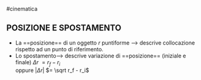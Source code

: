 #cinematica 
## POSIZIONE E SPOSTAMENTO

- La ==posizione== di un oggetto _r_ puntiforme --> descrive collocazione rispetto ad un punto di riferimento.
- Lo spostamento--> descrive variazione di ==posizione== (iniziale e finale)
	$\Delta$$r$ $= r_f - r_i$   
	oppure 	$|\Delta$$r|$ $= \sqrt r_f - r_i$    


